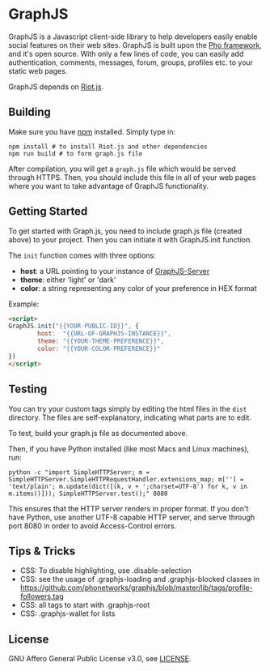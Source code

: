 # GraphJS

GraphJS is a Javascript client-side library to help developers easily enable social features on their web sites. GraphJS is built upon the [Pho framework](https://github.com/phonetworks/pho-microkernel), and it's open source. With only a few lines of code, you can easily add authentication, comments, messages, forum, groups, profiles etc. to your static web pages. 

GraphJS depends on [Riot.js](https://riot.js.org/). 

## Building

Make sure you have [npm](https://www.npmjs.com/) installed. Simply type in:

```
npm install # to install Riot.js and other dependencies
npm run build # to form graph.js file
```

After compilation, you will get a ```graph.js``` file which would be served through HTTPS. Then, you should include this file in all of your web pages where you want to take advantage of GraphJS functionality. 

## Getting Started

To get started with Graph.js, you need to include graph.js file (created above) to your project. Then you can initiate it with GraphJS.init function.

The ```init``` function comes with three options:
* **host**: a URL pointing to your instance of [GraphJS-Server](https://github.com/phonetworks/graphjs-server)
* **theme**: either 'light' or 'dark'
* **color**: a string representing any color of your preference in HEX format

Example:
```html
<script>
GraphJS.init("{{YOUR-PUBLIC-ID}}", {
        host:  "{{URL-OF-GRAPHJS-INSTANCE}}",
        theme: "{{YOUR-THEME-PREFERENCE}}",
        color: "{{YOUR-COLOR-PREFERENCE}}"
})
</script>
```

## Testing

You can try your custom tags simply by editing the html files in the ```dist``` directory. The files are self-explanatory, indicating what parts are to edit. 

To test, build your graph.js file as documented above. 

Then, if you have Python installed (like most Macs and Linux machines), run:

```
python -c "import SimpleHTTPServer; m = SimpleHTTPServer.SimpleHTTPRequestHandler.extensions_map; m[''] = 'text/plain'; m.update(dict([(k, v + ';charset=UTF-8') for k, v in m.items()])); SimpleHTTPServer.test();" 8080
```

This ensures that the HTTP server renders in proper format. If you don't have Python, use another UTF-8 capable HTTP server, and serve through port 8080 in order to avoid Access-Control errors.

## Tips & Tricks

* CSS: To disable highlighting, use .disable-selection
* CSS: see the usage of .graphjs-loading and .graphjs-blocked classes in https://github.com/phonetworks/graphjs/blob/master/lib/tags/profile-followers.tag
* CSS: all tags to start with .graphjs-root
* CSS: .graphjs-wallet for lists

## License

GNU Affero General Public License v3.0, see [LICENSE](https://github.com/phonetworks/graphjs/blob/master/LICENSE).
